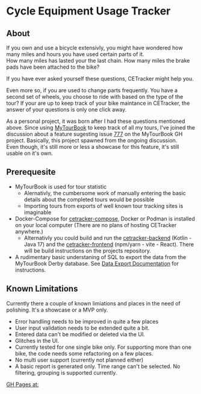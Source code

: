 # Cycle Equipment Usage Tracker

## About

If you own and use a bicycle extensivly, you might have wondered how many miles and hours you have used certain parts of it.  
How many miles has lasted your the last chain. How many miles the brake pads have been attached to the bike?

If you have ever asked yourself these questions, CETracker might help you.

Even more so, if you are used to change parts frequently. You have a second set of wheels, you choose to ride with based on the type of the tour? If your are up to keep track of your bike maintance in CETracker, the answer of your questions is only one click away.

As a personal project, it was born after I had these questions mentioned above. Since using [MyTourBook](https://mytourbook.sourceforge.io/) to keep track of all my tours, I've joined the discussion about a feature sugesting issue [777](https://github.com/mytourbook/mytourbook/issues/777) on the MyTourBook GH project. Basically, this project spawned from the ongoing discussion.  
Even though, it's still more or less a showcase for this feature, it's still usable on it's own.

## Prerequesite

- MyTourBook is used for tour statistic
  - Alernativly, the cumbersome work of manually entering the basic details about the completed tours would be possible
  - Importing tours from exports of well known tour tracking sites is imaginable
- Docker-Compose for [cetracker-compose](https://github.com/cetracker/cetracker-compose), Docker or Podman is installed on your local computer (There are no plans of hosting CETracker anywhere.)
  - Alternativly you could build and run the [cetracker-backend](https://github.com/cetracker/cetracker-backend) (Kotlin - Java 17)  and the [cetracker-frontend](https://github.com/cetracker/cetracker-frontend) (npm/yarn - vite - React). There will be build instructions on the projects repository.
- A rudimentary basic understaning of SQL to export the data from the MyTourBook Derby database. See [Data Export Documentation](./data-export.md) for instructions.

## Known Limitations

Currently there a couple of known limiations and places in the need of polishing. It's a showcase or a MVP only.

- Error handling needs to be improved in quite a few places
- User input validation needs to be extended quite a bit.
- Entered data can't be modified or deleted via the UI.
- Glitches in the UI.
- Currently tested for one single bike only. For supporting more than one bike, the code needs some refactoring on a few places.
- No multi user support (currently not planned either)
- A basic report is generated only. Time range can't be selected. No filtering, grouping is supported currently.

[GH Pages at:](cetracker.github.io)
